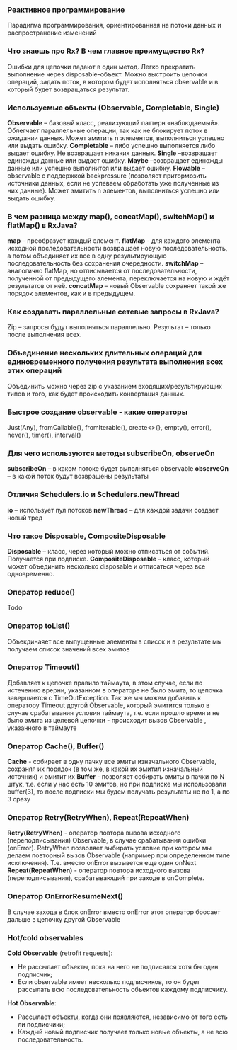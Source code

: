 ### Реактивное программирование 

Парадигма программирования, ориентированная на потоки данных и распространение изменений

### Что знаешь про Rx? В чем главное преимущество Rx?

Ошибки для цепочки падают в один метод. 
Легко прекратить выполнение через disposable-объект.
Можно выстроить цепочки операций, задать поток, в котором будет исполняться observable и в который будет возвращаться результат.

### Используемые объекты (Observable, Completable, Single)

**Observable** – базовый класс, реализующий паттерн «наблюдаемый». Облегчает параллельные операции, так как не блокирует поток в ожидании данных. Может эмитить n элементов, выполниться успешно или выдать ошибку.
**Completable** – либо успешно выполняется либо выдает ошибку. Не возвращает никаких данных.
**Single** –возвращает единожды данные или выдает ошибку. 
**Maybe** –возвращает единожды данные или успешно выполнится или выдает ошибку.
**Flowable** – observable с поддержкой backpressure (позволяет притормозить источники данных, если не успеваем обработать уже полученные из них данные). Может эмитить n элементов, выполниться успешно или выдать ошибку.

### В чем разница между map(), concatMap(), switchMap() и flatMap() в RxJava?

**map** – преобразует каждый элемент.
**flatMap** - для каждого элемента исходной последовательности возвращает новую последовательность, а потом объединяет их все в одну результирующую последовательность без сохранения очередности.
**switchMap** – аналогично flatMap, но отписывается от последовательности, полученной от предыдущего элемента, переключается на новую и ждёт результатов от неё.
**concatMap** – новый Observable сохраняет такой же порядок элементов, как и в предыдущем.

### Как создавать параллельные сетевые запросы в RxJava?

Zip – запросы будут выполняться параллельно. Результат – только после выполнения всех. 

### Объединение нескольких длительных операций для единовременного получения результата выполнения всех этих операций

Объединить можно через zip с указанием входящих/результирующих типов и того, как будет происходить конвертация данных.

### Быстрое создание observable - какие операторы

Just(Any), fromCallable{}, fromIterable(), create<>{}, empty(), error(), never(), timer(), interval()

### Для чего используются методы subscribeOn, observeOn

**subscribeOn** – в каком потоке будет выполняться observable
**observeOn** – в какой поток будут возвращены результаты

### Отличия Schedulers.io и Schedulers.newThread

**io** – использует пул потоков
**newThread** – для каждой задачи создает новый тред

### Что такое Disposable, CompositeDisposable

**Disposable** – класс, через который можно отписаться от событий. Получается при подписке.
**CompositeDisposable** – класс, который может объединить несколько disposable и отписаться через все одновременно.

### Оператор reduce()

Todo

### Оператор toList()

Объекдинаяет все выпущенные элементы в список и в результате мы получаем список значений всех эмитов

### Оператор Timeout()

Добавляет к цепочке правило таймаута, в этом случае, если по истечению врерни, указанном в операторе не было эмита, то цепочка завершается с TimeOutException. Так же мы можем добавить к оператору Timeout другой Observable, который эмитится только в случае срабатывания условия таймаута, т.е. если прошло время и не было эмита из целевой цепочки - происходит вызов Observable , указанного в таймауте

### Оператор Cache(), Buffer()

**Cache** - собирает в одну пачку все эмиты изначального Observable, сохраняя их порядок (в том же, в какой их эмитил изначальный источник) и эмитит их
**Buffer** - позволяет собирать эмиты в пачки по N штук, т.е. если у нас есть 10 эмитов, но при подписке мы использовали buffer(3), то после подписки мы будем получать результаты не по 1, а по 3 сразу

### Оператор Retry(RetryWhen), Repeat(RepeatWhen)

**Retry(RetryWhen)** - оператор повтора вызова исходного (переподписывания) Observable, в случае срабатывания ошибки (onError). RetryWhen позволяет выбирать условие при котором мы делаем повторный вызов Observable (например при определенном типе исключения). Т.е. вместо onError вызывется еще один onNext
**Repeat(RepeatWhen)** - оператор повтора исходного вызова (переподписывания), срабатывающий при заходе в onComplete.

### Оператор OnErrorResumeNext()

В случае захода в блок onError вместо onError этот оператор бросает дальше в цепочку другой Observable

### Hot/cold observables

**Cold Observable** (retrofit requests): 

* Не рассылает объекты, пока на него не подписался хотя бы один подписчик; 
* Если observable имеет несколько подписчиков, то он будет рассылать всю последовательность объектов каждому подписчику.

**Hot Observable**: 

* Рассылает объекты, когда они появляются, независимо от того есть ли подписчики; 
* Каждый новый подписчик получает только новые объекты, а не всю последовательность.